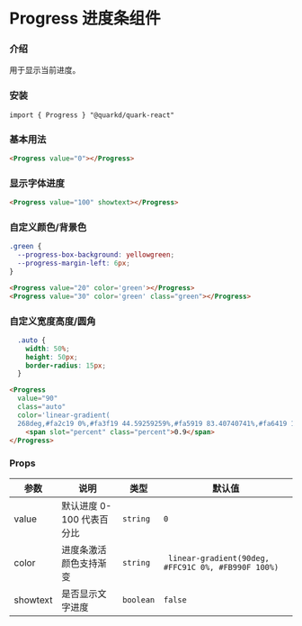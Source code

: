 # Progress 进度条组件

### 介绍

用于显示当前进度。
### 安装

```tsx
import { Progress } "@quarkd/quark-react"
```

### 基本用法
```html
<Progress value="0"></Progress>
```
### 显示字体进度
```html
<Progress value="100" showtext></Progress>
```

### 自定义颜色/背景色
```css
.green {
  --progress-box-background: yellowgreen;
  --progress-margin-left: 6px;
}
```
```html
<Progress value="20" color='green'></Progress>
<Progress value="30" color='green' class="green"></Progress>
```
### 自定义宽度高度/圆角
```css
  .auto {
    width: 50%;
    height: 50px;
    border-radius: 15px;
  }
```
```html
<Progress
  value="90"
  class="auto"
  color='linear-gradient(
  268deg,#fa2c19 0%,#fa3f19 44.59259259%,#fa5919 83.40740741%,#fa6419 100%)'>
    <span slot="percent" class="percent">0.9</span>
</Progress>
```

### Props

| 参数         | 说明                             | 类型   | 默认值           |
|--------------|----------------------------------|--------|------------------|
| value     |  默认进度  0-100 代表百分比| `string` |         `0`|
| color   |    进度条激活颜色支持渐变 | `string` |     ` linear-gradient(90deg, #FFC91C 0%, #FB990F 100%)`  |
|showtext |是否显示文字进度| `boolean`| `false` |